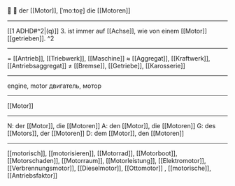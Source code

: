 🔵 🚗 der [[Motor]], [ˈmoːtoɐ̯]
die [[Motoren]]

---
[[1 ADHD#^2|(q)]] 3. ist immer auf [[Achse]], wie von einem [[Motor]] [[getrieben]]. ^2
 

---
= [[Antrieb]], [[Triebwerk]], [[Maschine]]
≈ [[Aggregat]], [[Kraftwerk]], [[Antriebsaggregat]]
≠ [[Bremse]], [[Getriebe]], [[Karosserie]]

---
engine, motor
двигатель, мотор

---
[[Motor]]

---
N: der [[Motor]], die [[Motoren]]
A: den [[Motor]], die [[Motoren]]
G: des [[Motors]], der [[Motoren]]
D: dem [[Motor]], den [[Motoren]]

---
[[motorisch]], [[motorisieren]], [[Motorrad]], [[Motorboot]], [[Motorschaden]], [[Motorraum]], [[Motorleistung]], [[Elektromotor]], [[Verbrennungsmotor]], [[Dieselmotor]], [[Ottomotor]]
, [[motorische]], [[Antriebsfaktor]]
